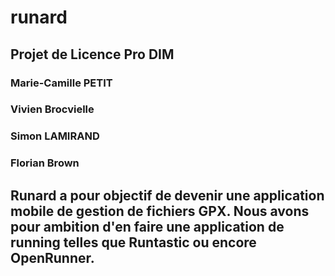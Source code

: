 # runard

## Projet de Licence Pro DIM

### Marie-Camille PETIT
### Vivien Brocvielle
### Simon LAMIRAND
### Florian Brown

## Runard a pour objectif de devenir une application mobile de gestion de fichiers GPX. Nous avons pour ambition d'en faire une application de running telles que Runtastic ou encore OpenRunner.
